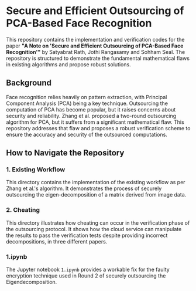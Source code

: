 # Secure and Efficient Outsourcing of PCA-Based Face Recognition

This repository contains the implementation and verification codes for the paper **"A Note on 'Secure and Efficient Outsourcing of PCA-Based Face Recognition'"** by Satyabrat Rath, Jothi Rangasamy and Sohham Seal. The repository is structured to demonstrate the fundamental mathematical flaws in existing algorithms and propose robust solutions.

## Background

Face recognition relies heavily on pattern extraction, with Principal Component Analysis (PCA) being a key technique. Outsourcing the computation of PCA has become popular, but it raises concerns about security and reliability. Zhang et al. proposed a two-round outsourcing algorithm for PCA, but it suffers from a significant mathematical flaw. This repository addresses that flaw and proposes a robust verification scheme to ensure the accuracy and security of the outsourced computations.

## How to Navigate the Repository

### 1. Existing Workflow

This directory contains the implementation of the existing workflow as per Zhang et al.'s algorithm. It demonstrates the process of securely outsourcing the eigen-decomposition of a matrix derived from image data.

### 2. Cheating

This directory illustrates how cheating can occur in the verification phase of the outsourcing protocol. It shows how the cloud service can manipulate the results to pass the verification tests despite providing incorrect decompositions, in three different papers.

### 1.ipynb

The Jupyter notebook `1.ipynb` provides a workable fix for the faulty encryption technique used in Round 2 of securely outsourcing the Eigendecomposition.